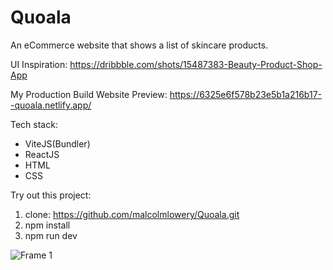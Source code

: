 # Quoala
An eCommerce website that shows a list of skincare products.

UI Inspiration: https://dribbble.com/shots/15487383-Beauty-Product-Shop-App

My Production Build Website Preview: https://6325e6f578b23e5b1a216b17--quoala.netlify.app/

Tech stack:
- ViteJS(Bundler)
- ReactJS
- HTML
- CSS

Try out this project:
1) clone: https://github.com/malcolmlowery/Quoala.git
2) npm install
3) npm run dev

![Frame 1](https://user-images.githubusercontent.com/100153203/190839765-994f1ba6-fc52-4642-a818-d9af48f17589.png)
